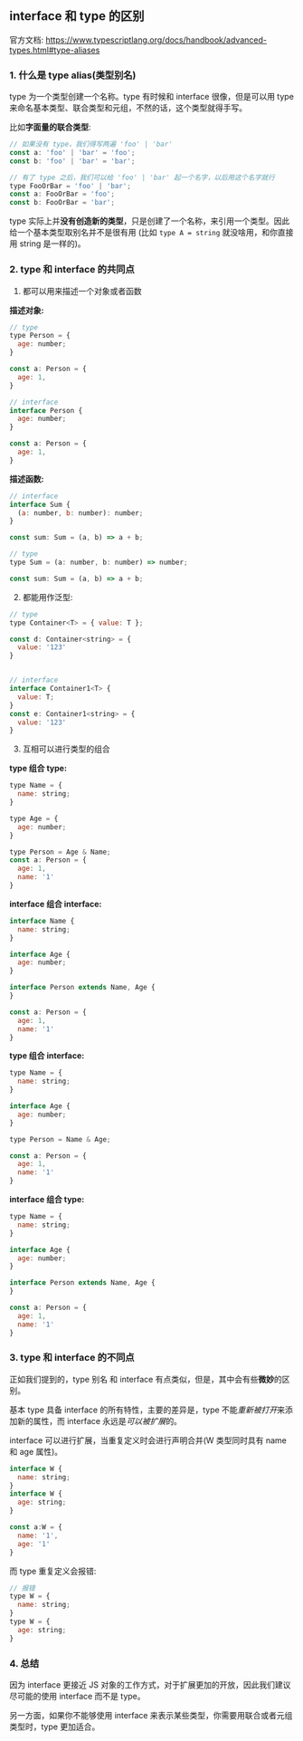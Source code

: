 ## interface 和 type 的区别

官方文档: https://www.typescriptlang.org/docs/handbook/advanced-types.html#type-aliases

### 1. 什么是 type alias(类型别名)

type 为一个类型创建一个名称。type 有时候和 interface 很像，但是可以用 type 来命名基本类型、联合类型和元组，不然的话，这个类型就得手写。

比如**字面量的联合类型**:
```js
// 如果没有 type，我们得写两遍 'foo' | 'bar'
const a: 'foo' | 'bar' = 'foo';
const b: 'foo' | 'bar' = 'bar';

// 有了 type 之后，我们可以给 'foo' | 'bar' 起一个名字，以后用这个名字就行
type FooOrBar = 'foo' | 'bar';
const a: FooOrBar = 'foo';
const b: FooOrBar = 'bar';
```

type 实际上并**没有创造新的类型**，只是创建了一个名称，来引用一个类型。因此给一个基本类型取别名并不是很有用 (比如 `type A = string` 就没啥用，和你直接用 string 是一样的)。

### 2. type 和 interface 的共同点

1. 都可以用来描述一个对象或者函数

**描述对象:**
```js
// type
type Person = {
  age: number;
}

const a: Person = {
  age: 1,
}

// interface 
interface Person {
  age: number;
}

const a: Person = {
  age: 1,
}
```

**描述函数:**
```js
// interface 
interface Sum {
  (a: number, b: number): number;
}

const sum: Sum = (a, b) => a + b;

// type
type Sum = (a: number, b: number) => number;

const sum: Sum = (a, b) => a + b;
```

2. 都能用作泛型:
```js
// type
type Container<T> = { value: T };

const d: Container<string> = {
  value: '123'
}


// interface
interface Container1<T> {
  value: T;
}
const e: Container1<string> = {
  value: '123'
}
```

3. 互相可以进行类型的组合

**type 组合 type:** 
```js
type Name = {
  name: string;
}

type Age = {
  age: number;
}

type Person = Age & Name;
const a: Person = {
  age: 1,
  name: '1'
}
```

**interface 组合 interface:**
```js
interface Name {
  name: string;
}

interface Age {
  age: number;
}

interface Person extends Name, Age {
}

const a: Person = {
  age: 1,
  name: '1'
}
```

**type 组合 interface:**
```js
type Name = {
  name: string;
}

interface Age {
  age: number;
}

type Person = Name & Age; 

const a: Person = {
  age: 1,
  name: '1'
}
```

**interface 组合 type:**
```js
type Name = {
  name: string;
}

interface Age {
  age: number;
}

interface Person extends Name, Age {
}

const a: Person = {
  age: 1,
  name: '1'
}
```


### 3. type 和 interface 的不同点

正如我们提到的，type 别名 和 interface 有点类似，但是，其中会有些**微妙**的区别。

基本 type 具备 interface 的所有特性，主要的差异是，type 不能*重新被打开*来添加新的属性，而 interface 永远是*可以被扩展*的。

interface 可以进行扩展，当重复定义时会进行声明合并(W 类型同时具有 name 和 age 属性)。

```js
interface W {
  name: string;
}
interface W {
  age: string;
}

const a:W = {
  name: '1',
  age: '1'
}
```

而 type 重复定义会报错:

```js
// 报错
type W = {
  name: string;
}
type W = {
  age: string;
}
```

### 4. 总结

因为 interface 更接近 JS 对象的工作方式，对于扩展更加的开放，因此我们建议尽可能的使用 interface 而不是 type。

另一方面，如果你不能够使用 interface 来表示某些类型，你需要用联合或者元组类型时，type 更加适合。